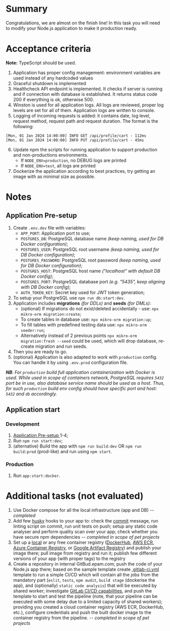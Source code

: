 # Summary

Congratulations, we are almost on the finish line! In this task you will need to modify your Node.js application to make it production ready.

# Acceptance criteria

**Note:** TypeScript should be used.

1. Application has proper config management: environment variables are used instead of any hardcoded values
2. Graceful shutdown is implemented
3. Healthcheck API endpoint is implemented. It checks if server is running and if connection with database is established. It returns status code 200 if everything is ok, otherwise 500.
4. Winston is used for all application logs. All logs are reviewed, proper log levels are set for all of them. Application logs are written to console.
5. Logging of incoming requests is added: it contains date, log level, request method, request path and request duration. The format is the following:

```
[Mon, 01 Jan 2024 14:00:00] INFO GET /api/profile/cart - 112ms
[Mon, 01 Jan 2024 14:00:00] INFO PUT /api/profile/cart - 45ms
```

6. Update npm the scripts for running application to support production and non-productions environments.
   - If `NODE_ENV=production`, no DEBUG logs are printed
   - If `NODE_ENV=test`, all logs are printed
7. Dockerize the application according to best practices, try getting an image with as minimal size as possible.

# Notes

## Application Pre-setup

1. Create `.env.dev` file with variables:
   - `APP_PORT`: Application port to use;
   - `POSTGRES_DB`: PostgreSQL database name _(keep naming, used for DB Docker configuration)_;
   - `POSTGRES_USER`: PostgreSQL root username _(keep naming, used for DB Docker configuration)_;
   - `POSTGRES_PASSWORD`: PostgreSQL root password _(keep naming, used for DB Docker configuration)_;
   - `POSTGRES_HOST`: PostgreSQL host name _("localhost" with default DB Docker config)_;
   - `POSTGRES_PORT`: PostgreSQL database port _(e.g. "5435", keep aligning with DB Docker config)_;
   - `AUTH_TOKEN_KEY`: Secret key used for JWT token generation;
2. To setup your PostgreSQL use `npm run db:start:dev`.
3. Application includes **migrations** _(for DDLs)_ and **seeds** _(for DMLs)_:
   - (optional) If migrations do not exist/deleted accidentally - use: `npx mikro-orm migration:create`;
   - To create tables in database use: `npx mikro-orm migration:up`;
   - To fill tables with predefined testing data use: `npx mikro-orm seeder:run`;
   - Alternatively instead of 2 previous points `npx mikro-orm migration:fresh --seed` could be used, which will drop database, re-create migration and run seeds.
4. Then you are ready to go.
5. (optional) Application is also adapted to work with `production` config. You can handle it by using `.env.prod` configuration file.

_**NB**: For `production` build full application containerization with Docker is used. While used in scope of containers network, PostgreSQL requires `5432` port be in use, also database service name should be used as a host. Thus, for such `production` build env config should have specific port and host: `5432` and `db` accordingly._

## Application start

### Development

1. [ Application Pre-setup ](#application-pre-setup) 1-4;
2. Run `npm run start:dev`;
3. (alternative) Build the app with `npm run build:dev` OR `npm run build:prod` (prod-like) and run using `npm start`.

### Production

1. Run `app:start:docker`.

# Additional tasks (not evaluated)

1. Use Docker compose for all the local infrastructure (app and DB) -- _completed_
2. Add few [husky](https://www.npmjs.com/package/husky) hooks to your app to: check the [commit](https://www.npmjs.com/package/@commitlint/config-conventional) message, run linting script on commit, run unit tests on push; setup any static code analyser and perform quality scan over your app; check whether you have secure npm dependencies -- _completed in scope of pet projects_
3. Set up a [local](https://docs.docker.com/registry/) or any free container registry ([DockerHub](https://hub.docker.com/), [AWS ECR](https://docs.aws.amazon.com/AmazonECR/latest/userguide/what-is-ecr.html), [Azure Container Registry](https://azure.microsoft.com/en-us/products/container-registry/), or [Google Artifact Registry](https://cloud.google.com/blog/products/application-development/understanding-artifact-registry-vs-container-registry)) and publish your image there; pull image from registry and run it; publish few different versions of your app (with proper tags) to the registry
4. Create a repository in internal GitBud.epam.com; push the code of your Node.js app there; based on the sample template create [.gitlab-ci.yml](https://docs.gitlab.com/ee/ci/index.html#the-gitlab-ciyml-file) template to run a simple CI/CD which will contain all the jobs from the mandatory part (`eslit`, `tests`, `npm audit`, `build stage` (dockerise the app), and (optionally) `static code analysis`) that will be executed by shared worker; investigate [GitLab CI/CD capabilities](https://docs.gitlab.com/ee/ci/), and push the template to start and test the pipeline (note, that your pipeline can be executed with some delay due to a limited capacity of shared workers); providing you created a cloud container registry (AWS ECR, DockerHub, etc.), configure credentials and push the built docker image to the container registry from the pipeline. -- _completed in scope of pet projects_
